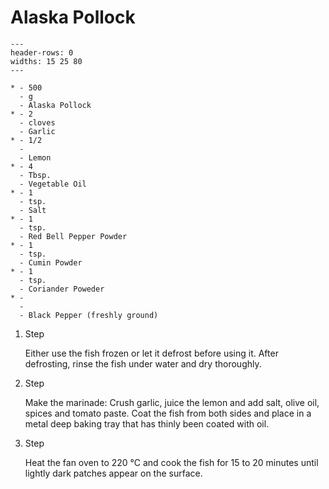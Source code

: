 # Alaska Pollock

```{list-table}
---
header-rows: 0
widths: 15 25 80
---

* - 500
  - g
  - Alaska Pollock
* - 2
  - cloves
  - Garlic
* - 1/2
  -
  - Lemon
* - 4
  - Tbsp.
  - Vegetable Oil
* - 1
  - tsp.
  - Salt
* - 1
  - tsp.
  - Red Bell Pepper Powder
* - 1
  - tsp.
  - Cumin Powder
* - 1
  - tsp.
  - Coriander Poweder
* -
  -
  - Black Pepper (freshly ground)
```

1. Step

    Either use the fish frozen or let it defrost before using it. After defrosting, rinse the fish under water and dry thoroughly.

1. Step

    Make the marinade: Crush garlic, juice the lemon and add salt, olive oil, spices and tomato paste. Coat the fish from both sides
    and place in a metal deep baking tray that has thinly been coated with oil.

1. Step

    Heat the fan oven to 220 °C and cook the fish for 15 to 20 minutes until lightly dark patches appear on the surface.

